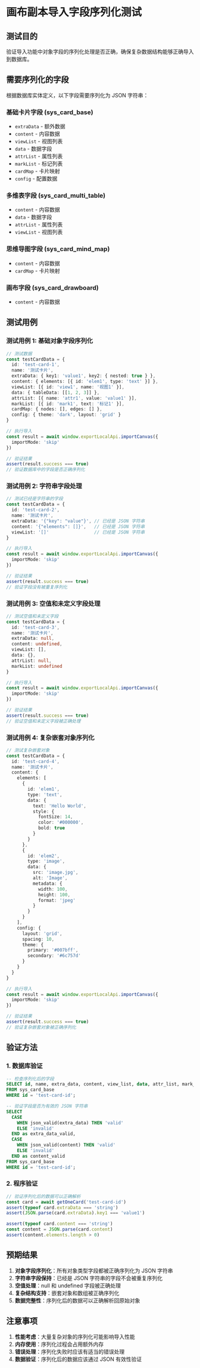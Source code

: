 # 画布副本导入字段序列化测试

## 测试目的

验证导入功能中对象字段的序列化处理是否正确，确保复杂数据结构能够正确导入到数据库。

## 需要序列化的字段

根据数据库实体定义，以下字段需要序列化为 JSON 字符串：

### 基础卡片字段 (sys_card_base)
- `extraData` - 额外数据
- `content` - 内容数据
- `viewList` - 视图列表
- `data` - 数据字段
- `attrList` - 属性列表
- `markList` - 标记列表
- `cardMap` - 卡片映射
- `config` - 配置数据

### 多维表字段 (sys_card_multi_table)
- `content` - 内容数据
- `data` - 数据字段
- `attrList` - 属性列表
- `viewList` - 视图列表

### 思维导图字段 (sys_card_mind_map)
- `content` - 内容数据
- `cardMap` - 卡片映射

### 画布字段 (sys_card_drawboard)
- `content` - 内容数据

## 测试用例

### 测试用例 1: 基础对象字段序列化

```typescript
// 测试数据
const testCardData = {
  id: 'test-card-1',
  name: '测试卡片',
  extraData: { key1: 'value1', key2: { nested: true } },
  content: { elements: [{ id: 'elem1', type: 'text' }] },
  viewList: [{ id: 'view1', name: '视图1' }],
  data: { tableData: [[1, 2, 3]] },
  attrList: [{ name: 'attr1', value: 'value1' }],
  markList: [{ id: 'mark1', text: '标记1' }],
  cardMap: { nodes: [], edges: [] },
  config: { theme: 'dark', layout: 'grid' }
}

// 执行导入
const result = await window.exportLocalApi.importCanvas({
  importMode: 'skip'
})

// 验证结果
assert(result.success === true)
// 验证数据库中的字段是否正确序列化
```

### 测试用例 2: 字符串字段处理

```typescript
// 测试已经是字符串的字段
const testCardData = {
  id: 'test-card-2',
  name: '测试卡片',
  extraData: '{"key": "value"}', // 已经是 JSON 字符串
  content: '{"elements": []}',   // 已经是 JSON 字符串
  viewList: '[]'                 // 已经是 JSON 字符串
}

// 执行导入
const result = await window.exportLocalApi.importCanvas({
  importMode: 'skip'
})

// 验证结果
assert(result.success === true)
// 验证字段没有被重复序列化
```

### 测试用例 3: 空值和未定义字段处理

```typescript
// 测试空值和未定义字段
const testCardData = {
  id: 'test-card-3',
  name: '测试卡片',
  extraData: null,
  content: undefined,
  viewList: [],
  data: {},
  attrList: null,
  markList: undefined
}

// 执行导入
const result = await window.exportLocalApi.importCanvas({
  importMode: 'skip'
})

// 验证结果
assert(result.success === true)
// 验证空值和未定义字段被正确处理
```

### 测试用例 4: 复杂嵌套对象序列化

```typescript
// 测试复杂嵌套对象
const testCardData = {
  id: 'test-card-4',
  name: '测试卡片',
  content: {
    elements: [
      {
        id: 'elem1',
        type: 'text',
        data: {
          text: 'Hello World',
          style: {
            fontSize: 14,
            color: '#000000',
            bold: true
          }
        }
      },
      {
        id: 'elem2',
        type: 'image',
        data: {
          src: 'image.jpg',
          alt: 'Image',
          metadata: {
            width: 100,
            height: 100,
            format: 'jpeg'
          }
        }
      }
    ],
    config: {
      layout: 'grid',
      spacing: 10,
      theme: {
        primary: '#007bff',
        secondary: '#6c757d'
      }
    }
  }
}

// 执行导入
const result = await window.exportLocalApi.importCanvas({
  importMode: 'skip'
})

// 验证结果
assert(result.success === true)
// 验证复杂嵌套对象被正确序列化
```

## 验证方法

### 1. 数据库验证

```sql
-- 检查序列化后的字段
SELECT id, name, extra_data, content, view_list, data, attr_list, mark_list, card_map, config 
FROM sys_card_base 
WHERE id = 'test-card-id';

-- 验证字段是否为有效的 JSON 字符串
SELECT 
  CASE 
    WHEN json_valid(extra_data) THEN 'valid' 
    ELSE 'invalid' 
  END as extra_data_valid,
  CASE 
    WHEN json_valid(content) THEN 'valid' 
    ELSE 'invalid' 
  END as content_valid
FROM sys_card_base 
WHERE id = 'test-card-id';
```

### 2. 程序验证

```typescript
// 验证序列化后的数据可以正确解析
const card = await getOneCard('test-card-id')
assert(typeof card.extraData === 'string')
assert(JSON.parse(card.extraData).key1 === 'value1')

assert(typeof card.content === 'string')
const content = JSON.parse(card.content)
assert(content.elements.length > 0)
```

## 预期结果

1. **对象字段序列化**：所有对象类型字段都被正确序列化为 JSON 字符串
2. **字符串字段保持**：已经是 JSON 字符串的字段不会被重复序列化
3. **空值处理**：null 和 undefined 字段被正确处理
4. **复杂结构支持**：嵌套对象和数组被正确序列化
5. **数据完整性**：序列化后的数据可以正确解析回原始对象

## 注意事项

1. **性能考虑**：大量复杂对象的序列化可能影响导入性能
2. **内存使用**：序列化过程会占用额外内存
3. **错误处理**：序列化失败时应该有适当的错误处理
4. **数据验证**：序列化后的数据应该通过 JSON 有效性验证
